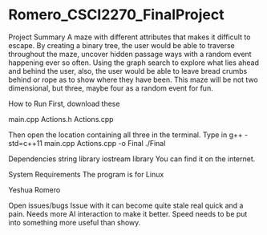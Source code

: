 # Romero_CSCI2270_FinalProject
Project Summary
A maze with different attributes that makes it difficult to escape. By creating
a binary tree, the user would be able to traverse throughout the maze,
uncover hidden passage ways with a random event happening ever so often.
Using the graph search to explore what lies ahead and behind the user,
also, the user would be able to leave bread crumbs behind or rope
as to show where they have been. This maze will be not two dimensional,
but three, maybe four as a random event for fun. 

How to Run
First, download these 

main.cpp
Actions.h
Actions.cpp

Then open the location containing all three in the terminal.
Type in 
g++ -std=c++11 main.cpp Actions.cpp -o Final
./Final 


Dependencies
string library
iostream library 
You can find it on the internet.



System Requirements
The program is for Linux


Yeshua Romero


Open issues/bugs
Issue with it can become quite stale real quick and a pain.
Needs more AI interaction to make it better.
Speed needs to be put into something more useful than showy.
